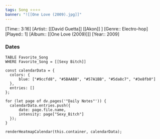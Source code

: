 ```yaml
---
tags: Song ⭐⭐⭐⭐ 
banner: "![[One Love (2009).jpg]]"
---
```

[Time:: 3:16]
[Artist:: [[David Guetta]] [[Akon]] ]
[Genre:: Electro-hop]
[Played:: 1]
[Album:: [[One Love (2009)]]]
[Year:: 2009]
### Dates
````dataview
TABLE Favorite_Song
WHERE Favorite_Song = [[Sexy Bitch]]
````
  ```dataviewjs
const calendarData = { 
	colors: { 
		blue: ["#9ccfd8", "#5BAAB8", "#57A1BB", "#5da8c7", "#3e8fb0"] 
	}, 
	entries: [] 
}; 

for (let page of dv.pages('"Daily Notes"')) { 
	calendarData.entries.push({ 
		date: page.file.name, 
		intensity: page["Sexy_Bitch"]
	}); 
} 

renderHeatmapCalendar(this.container, calendarData);
```
